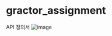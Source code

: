 # gractor_assignment

API 정의서
![image](https://user-images.githubusercontent.com/86117661/227777598-88595da5-4ff5-4e48-8bd6-be721b2f4313.png)
